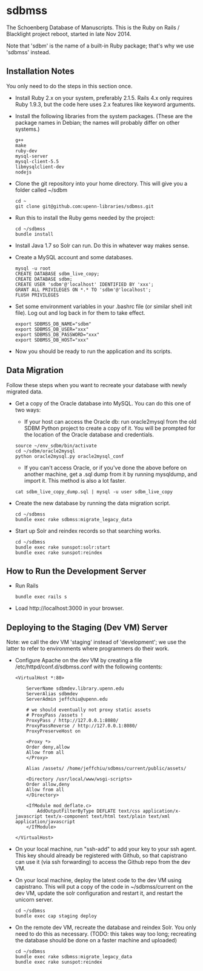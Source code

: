 
sdbmss
======

The Schoenberg Database of Manuscripts. This is the Ruby on Rails /
Blacklight project reboot, started in late Nov 2014.

Note that 'sdbm' is the name of a built-in Ruby package; that's why we
use 'sdbmss' instead.

Installation Notes
------------------

You only need to do the steps in this section once.

* Install Ruby 2.x on your system, preferably 2.1.5. Rails 4.x only
  requires Ruby 1.9.3, but the code here uses 2.x features like
  keyword arguments.

* Install the following libraries from the system packages. (These are
  the package names in Debian; the names will probably differ on other
  systems.)
  
  ```
  g++
  make
  ruby-dev
  mysql-server
  mysql-client-5.5
  libmysqlclient-dev
  nodejs
  ```
  
* Clone the git repository into your home directory. This will give
  you a folder called ~/sdbm

  ```
  cd ~
  git clone git@github.com:upenn-libraries/sdbmss.git
  ```

* Run this to install the Ruby gems needed by the project:

  ```
  cd ~/sdbmss
  bundle install
  ```

* Install Java 1.7 so Solr can run. Do this in whatever way makes
  sense.

* Create a MySQL account and some databases.

  ```
  mysql -u root
  CREATE DATABASE sdbm_live_copy;
  CREATE DATABASE sdbm;
  CREATE USER 'sdbm'@'localhost' IDENTIFIED BY 'xxx';
  GRANT ALL PRIVILEGES ON *.* TO 'sdbm'@'localhost';
  FLUSH PRIVILEGES
  ```

* Set some environment variables in your .bashrc file (or similar
  shell init file). Log out and log back in for them to take effect.

  ```
  export SDBMSS_DB_NAME="sdbm"
  export SDBMSS_DB_USER="xxx"
  export SDBMSS_DB_PASSWORD="xxx"
  export SDBMSS_DB_HOST="xxx"
  ```

* Now you should be ready to run the application and its scripts.

Data Migration
--------------

Follow these steps when you want to recreate your database with newly
migrated data.

* Get a copy of the Oracle database into MySQL. You can do this one of
  two ways:

    * If your host can access the Oracle db: run oracle2mysql from the
    old SDBM Python project to create a copy of it. You will be
    prompted for the location of the Oracle database and credentials.

    ```
    source ~/env_sdbm/bin/activate
    cd ~/sdbm/oracle2mysql
    python oracle2mysql.py oracle2mysql_conf
    ```

    * If you can't access Oracle, or if you've done the above before
    on another machine, get a .sql dump from it by running mysqldump,
    and import it. This method is also a lot faster.
  
    ```
    cat sdbm_live_copy_dump.sql | mysql -u user sdbm_live_copy
    ```

* Create the new database by running the data migration script.

  ```
  cd ~/sdbmss
  bundle exec rake sdbmss:migrate_legacy_data
  ```

* Start up Solr and reindex records so that searching works.

  ```
  cd ~/sdbmss
  bundle exec rake sunspot:solr:start
  bundle exec rake sunspot:reindex
  ```

How to Run the Development Server
---------------------------------

* Run Rails

  ```
  bundle exec rails s
  ```

* Load http://localhost:3000 in your browser.

Deploying to the Staging (Dev VM) Server
----------------------------------------

Note: we call the dev VM 'staging' instead of 'development'; we use
the latter to refer to environments where programmers do their work.

* Configure Apache on the dev VM by creating a file
  /etc/httpd/conf.d/sdbmss.conf with the following contents:

  ```
  <VirtualHost *:80>

      ServerName sdbmdev.library.upenn.edu
      ServerAlias sdbmdev
      ServerAdmin jeffchiu@upenn.edu

      # we should eventually not proxy static assets
      # ProxyPass /assets !
      ProxyPass / http://127.0.0.1:8080/
      ProxyPassReverse / http://127.0.0.1:8080/
      ProxyPreserveHost on

      <Proxy *>
      Order deny,allow
      Allow from all
      </Proxy> 

      Alias /assets/ /home/jeffchiu/sdbmss/current/public/assets/

      <Directory /usr/local/www/wsgi-scripts>
      Order allow,deny
      Allow from all
      </Directory>

      <IfModule mod_deflate.c>
          AddOutputFilterByType DEFLATE text/css application/x-javascript text/x-component text/html text/plain text/xml application/javascript
      </IfModule>

  </VirtualHost>
  ```

* On your local machine, run "ssh-add" to add your key to your ssh
  agent. This key should already be registered with Github, so that
  capistrano can use it (via ssh forwarding) to access the Github repo
  from the dev VM.

* On your local machine, deploy the latest code to the dev VM using
  capistrano. This will put a copy of the code in ~/sdbmss/current on
  the dev VM, update the solr configuration and restart it, and
  restart the unicorn server.

  ```
  cd ~/sdbmss
  bundle exec cap staging deploy
  ```

* On the remote dev VM, recreate the database and reindex Solr. You
  only need to do this as necessary. (TODO: this takes way too long;
  recreating the database should be done on a faster machine and
  uploaded)

  ```
  cd ~/sdbmss
  bundle exec rake sdbmss:migrate_legacy_data
  bundle exec rake sunspot:reindex
  ```
